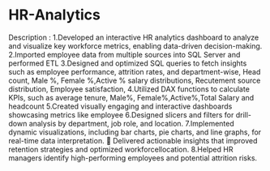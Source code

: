 # HR-Analytics

Description :
1.Developed an interactive HR analytics dashboard to analyze and visualize key workforce
  metrics, enabling data-driven decision-making.
2.Imported employee data from multiple sources into SQL Server and performed ETL
3.Designed and optimized SQL queries to fetch insights such as employee performance, attrition rates, and department-wise, Head count, Male %, Female %,Active %
  salary distributions, Recutement source distribution, Employee satisfaction,
4.Utilized DAX functions to calculate KPIs, such as average tenure, Male%, Female%,Active%,Total Salary and headcount 
5.Created visually engaging and interactive dashboards showcasing metrics like employee
6.Designed slicers and filters for drill-down analysis by department, job role, and location. 
7.Implemented dynamic visualizations, including bar charts, pie charts, and line graphs, for real-time data interpretation.  Delivered actionable insights that improved 
  retention strategies and optimized workforcellocation.
8.Helped HR managers identify high-performing employees and potential attrition risks.
